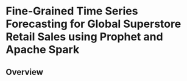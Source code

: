 # Fine-Grained Time Series Forecasting for Global Superstore Retail Sales using Prophet and Apache Spark
## Overview
